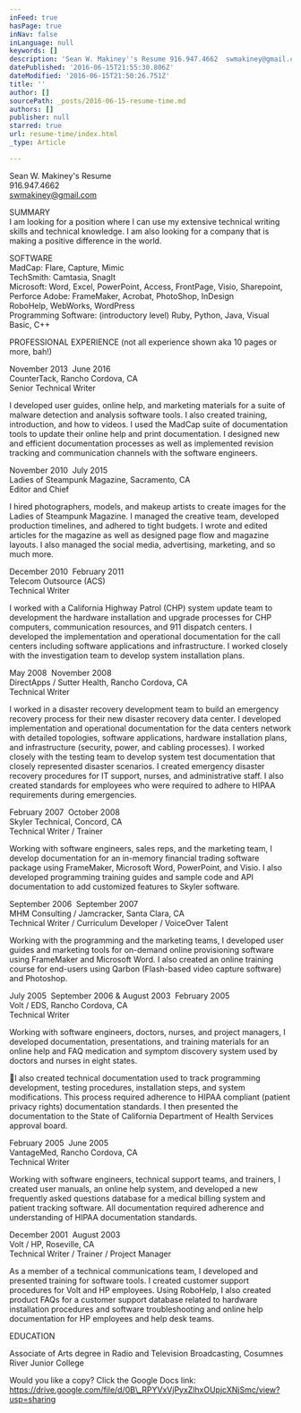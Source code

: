 ```yaml
---
inFeed: true
hasPage: true
inNav: false
inLanguage: null
keywords: []
description: 'Sean W. Makiney''s Resume 916.­947.­4662  swmakiney@gmail.com '
datePublished: '2016-06-15T21:55:30.806Z'
dateModified: '2016-06-15T21:50:26.751Z'
title: ''
author: []
sourcePath: _posts/2016-06-15-resume-time.md
authors: []
publisher: null
starred: true
url: resume-time/index.html
_type: Article

---
```

Sean W. Makiney's Resume  
916.­947.­4662   
swmakiney@gmail.com

SUMMARY  
I am looking for a position where I can use my extensive technical writing skills and technical knowledge. I am also looking for a company that is making a positive difference in the world.

SOFTWARE  
MadCap: Flare, Capture, Mimic  
TechSmith: Camtasia, SnagIt  
Microsoft: Word, Excel, PowerPoint, Access, FrontPage, Visio, Sharepoint, Perforce Adobe: FrameMaker, Acrobat, PhotoShop, InDesign  
RoboHelp, WebWorks, WordPress  
Programming Software: (introductory level) Ruby, Python, Java, Visual Basic, C++

PROFESSIONAL EXPERIENCE (not all experience shown aka 10 pages or more, bah!) 

November 2013 ­ June 2016  
CounterTack, Rancho Cordova, CA  
Senior Technical Writer

I developed user guides, online help, and marketing materials for a suite of malware detection and analysis software tools. I also created training, introduction, and how to videos. I used the MadCap suite of documentation tools to update their online help and print documentation. I designed new and efficient documentation processes as well as implemented revision tracking and communication channels with the software engineers. 

November 2010 ­ July 2015  
Ladies of Steampunk Magazine, Sacramento, CA  
Editor and Chief

I hired photographers, models, and makeup artists to create images for the Ladies of Steampunk Magazine. I managed the creative team, developed production timelines, and adhered to tight budgets. I wrote and edited articles for the magazine as well as designed page flow and magazine layouts. I also managed the social media, advertising, marketing, and so much more.

December 2010 ­ February 2011  
Telecom Outsource (ACS)  
Technical Writer

I worked with a California Highway Patrol (CHP) system update team to development the hardware installation and upgrade processes for CHP computers, communication resources, and 911 dispatch centers. I developed the implementation and operational documentation for the call centers including software applications and infrastructure. I worked closely with the investigation team to develop system installation plans.

May 2008 ­ November 2008  
DirectApps / Sutter Health, Rancho Cordova, CA  
Technical Writer

I worked in a disaster recovery development team to build an emergency recovery process for their new disaster recovery data center. I developed implementation and operational documentation for the data centers network with detailed topologies, software applications, hardware installation plans, and infrastructure (security, power, and cabling processes). I worked closely with the testing team to develop system test documentation that closely represented disaster scenarios. I created emergency disaster recovery procedures for IT support, nurses, and administrative staff. I also created standards for employees who were required to adhere to HIPAA requirements during emergencies.

February 2007 ­ October 2008  
Skyler Technical, Concord, CA  
Technical Writer / Trainer

Working with software engineers, sales reps, and the marketing team, I develop documentation for an in-­memory financial trading software package using FrameMaker, Microsoft Word, PowerPoint, and Visio. I also developed programming training guides and sample code and API documentation to add customized features to Skyler software.

September 2006 ­ September 2007  
MHM Consulting / Jamcracker, Santa Clara, CA  
Technical Writer / Curriculum Developer / Voice­Over Talent

Working with the programming and the marketing teams, I developed user guides and marketing tools for on-­demand online provisioning software using FrameMaker and Microsoft Word. I also created an online training course for end­-users using Qarbon (Flash­-based video capture software) and Photoshop.

July 2005 ­ September 2006 & August 2003 ­ February 2005  
Volt / EDS, Rancho Cordova, CA  
Technical Writer

Working with software engineers, doctors, nurses, and project managers, I developed documentation, presentations, and training materials for an online help and FAQ medication and symptom discovery system used by doctors and nurses in eight states.

􏰀I also created technical documentation used to track programming development, testing procedures, installation steps, and system modifications. This process required adherence to HIPAA compliant (patient privacy rights) documentation standards. I then presented the documentation to the State of California Department of Health Services approval board. 

February 2005 ­ June 2005  
VantageMed, Rancho Cordova, CA  
Technical Writer

Working with software engineers, technical support teams, and trainers, I created user manuals, an online help system, and developed a new frequently asked questions database for a medical billing system and patient tracking software. All documentation required adherence and understanding of HIPAA documentation standards.

December 2001 ­ August 2003  
Volt / HP, Roseville, CA  
Technical Writer / Trainer / Project Manager

As a member of a technical communications team, I developed and presented training for software tools. I created customer support procedures for Volt and HP employees. Using RoboHelp, I also created product FAQs for a customer support database related to hardware installation procedures and software troubleshooting and online help documentation for HP employees and help desk teams.

EDUCATION

Associate of Arts degree in Radio and Television Broadcasting, Cosumnes River Junior College 

Would you like a copy? Click the Google Docs link: https://drive.google.com/file/d/0B\_RPYVxVjPyxZlhxOUpjcXNjSmc/view?usp=sharing